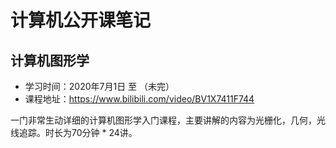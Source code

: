# 计算机公开课笔记

## 计算机图形学
- 学习时间：2020年7月1日 至 （未完）
- 课程地址：https://www.bilibili.com/video/BV1X7411F744

一门非常生动详细的计算机图形学入门课程，主要讲解的内容为光栅化，几何，光线追踪。时长为70分钟 * 24讲。
